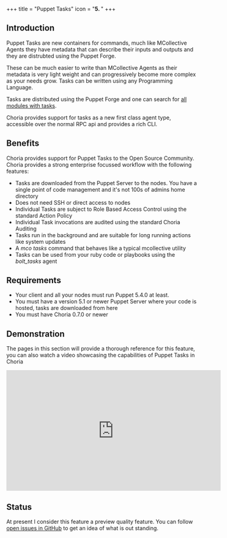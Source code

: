 +++
title = "Puppet Tasks"
icon = "<b>5. </b>"
+++

## Introduction

Puppet Tasks are new containers for commands, much like MCollective Agents they have metadata that can describe their inputs and outputs and they are distrubted using the Puppet Forge.

These can be much easier to write than MCollective Agents as their metadata is very light weight and can progressively become more complex as your needs grow.  Tasks can be written using any Programming Language.

Tasks are distributed using the Puppet Forge and one can search for [all modules with tasks](https://forge.puppet.com/modules?utf-8=%E2%9C%93&sort=rank&q=&endorsements=&with_tasks=yes).

Choria provides support for tasks as a new first class agent type, accessible over the normal RPC api and provides a rich CLI.

## Benefits

Choria provides support for Puppet Tasks to the Open Source Community.  Choria provides a strong enterprise focussed workflow with the following features:

  * Tasks are downloaded from the Puppet Server to the nodes. You have a single point of code management and it's not 100s of admins home directory
  * Does not need SSH or direct access to nodes
  * Individual Tasks are subject to Role Based Access Control using the standard Action Policy
  * Individual Task invocations are audited using the standard Choria Auditing
  * Tasks run in the background and are suitable for long running actions like system updates
  * A _mco tasks_ command that behaves like a typical mcollective utility
  * Tasks can be used from your ruby code or playbooks using the _bolt\_tasks_ agent

## Requirements

  * Your client and all your nodes must run Puppet 5.4.0 at least.
  * You must have a version 5.1 or newer Puppet Server where your code is hosted, tasks are downloaded from here
  * You must have Choria 0.7.0 or newer

## Demonstration

The pages in this section will provide a thorough reference for this feature, you can also watch a video showcasing the capabilities of Puppet Tasks in Choria

<iframe width="560" height="315" src="https://www.youtube.com/embed/LLyjPjZW7TE" frameborder="0" allow="autoplay; encrypted-media" allowfullscreen></iframe>

## Status

At present I consider this feature a preview quality feature.  You can follow [open issues in GitHub](https://github.com/choria-io/mcollective-choria/issues?q=is%3Aissue+is%3Aopen+label%3Atasks) to get an idea of what is out standing.
